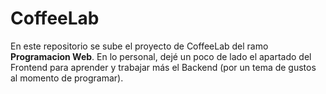 # CoffeeLab

En este repositorio se sube el proyecto de CoffeeLab del ramo **Programacion Web**. En lo personal, dejé un poco de lado el apartado del Frontend para aprender y trabajar más el Backend (por un tema de gustos al momento de programar). 

